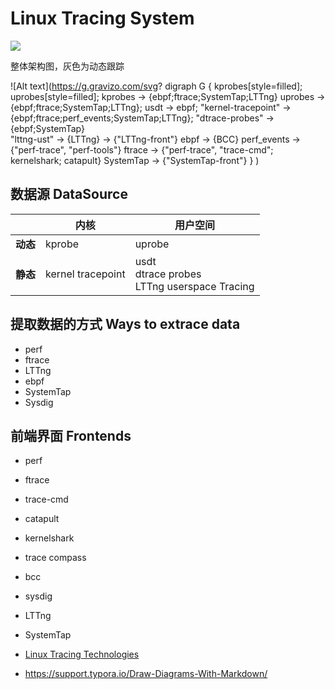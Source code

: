 # Linux Tracing System

![](http://www.slideshare.net/brendangregg/velocity-2015-linux-perf-tools/105)

整体架构图，灰色为动态跟踪

![Alt text](https://g.gravizo.com/svg?
digraph G {
    kprobes[style=filled];
    uprobes[style=filled];
    kprobes -> {ebpf;ftrace;SystemTap;LTTng}
    uprobes ->  {ebpf;ftrace;SystemTap;LTTng};
    usdt -> ebpf;
    "kernel-tracepoint" ->  {ebpf;ftrace;perf_events;SystemTap;LTTng};
    "dtrace-probes" -> {ebpf;SystemTap}   
    "lttng-ust" -> {LTTng} -> {"LTTng-front"}
    ebpf -> {BCC}
    perf_events -> {"perf-trace", "perf-tools"}
    ftrace -> {"perf-trace", "trace-cmd"; kernelshark; catapult}
    SystemTap -> {"SystemTap-front"}
   }
)




## 数据源 DataSource

|          | 内核              | 用户空间                                             |
| -------- | ----------------- | ---------------------------------------------------- |
| **动态** | kprobe            | uprobe                                               |
| **静态** | kernel tracepoint | usdt<br />dtrace probes<br />LTTng userspace Tracing |



## 提取数据的方式 Ways to extrace data

* perf
* ftrace
* LTTng
* ebpf
* SystemTap
* Sysdig



## 前端界面 Frontends

* perf
* ftrace
* trace-cmd
* catapult
* kernelshark
* trace compass
* bcc
* sysdig
* LTTng
* SystemTap



* [Linux Tracing Technologies](https://www.kernel.org/doc/html/latest/trace/index.html)

* https://support.typora.io/Draw-Diagrams-With-Markdown/

